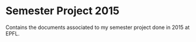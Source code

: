 # Semester Project 2015
Contains the documents associated to my semester project done in 2015 at EPFL.
